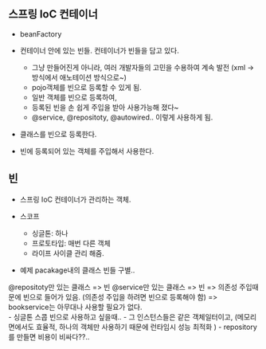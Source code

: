 ## 스프링 IoC 컨테이너
- beanFactory
- 컨테이너 안에 있는 빈들. 컨테이너가 빈들을 담고 있다. 
	- 그냥 만들어진게 아니라, 여러 개발자들의 고민을 수용하여 계속 발전 (xml -> 방식에서 애노테이션 방식으로~) 
	- pojo객체를 빈으로 등록할 수 있게 됨. 
	- 일반 객체를 빈으로 등록하여, 
	- 등록된 빈을 손 쉽게 주입을 받아 사용가능해 졌다~ 
	- @service, @repositoty, @autowired.. 이렇게 사용하게 됨. 
  
  
	
	
- 클래스를 빈으로 등록한다. 

- 빈에 등록되어 있는 객체를 주입해서 사용한다. 
  
  
## 빈
- 스프링 IoC 컨테이너가 관리하는 객체. 
- 스코프
	- 싱글톤: 하나 
	- 프로토타입: 매번 다른 객체 
	- 라이프 사이클 관리 해줌. 

- 예제 pacakage내의 클래스 빈들 구별.. 
  
@repositoty만 있는 클래스 => 빈 
@service만 있는 클래스 => 빈 
=> 의존성 주입때문에 빈으로 들어가 있음. (의존성 주입을 하려면 빈으로 등록해야 함) 
=> bookservice는 아무대나 사용할 필요가 없다.  	
	- 싱글톤 스콥 빈으로 사용하고 싶을때.. 
	- 그 인스턴스들은 같은 객체일터이고, (메모리면에서도 효율적, 하나의 객체만 사용하기 때문에 런타임시 성능 최적화 )
	- repository를 만들면 비용이 비싸다??..
